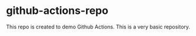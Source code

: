 # github-actions-repo
This repo is created to demo Github Actions. This is a very basic repository.
